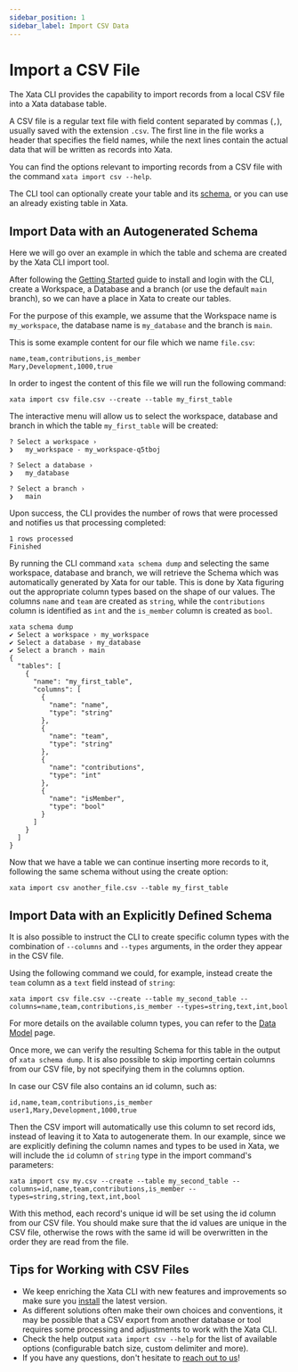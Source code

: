 ```yaml
---
sidebar_position: 1
sidebar_label: Import CSV Data
---
```


# Import a CSV File

The Xata CLI provides the capability to import records from a local CSV file into a Xata database table.

A CSV file is a regular text file with field content separated by commas (`,`), usually saved with the extension `.csv`.
The first line in the file works a header that specifies the field names, while the next lines contain the actual data that will be written as records into Xata.

You can find the options relevant to importing records from a CSV file with the command `xata import csv --help`.

The CLI tool can optionally create your table and its [schema](/concepts/schema), or you can use an already existing table in Xata.

## Import Data with an Autogenerated Schema

Here we will go over an example in which the table and schema are created by the Xata CLI import tool.

After following the [Getting Started](/getting-started/cli) guide to install and login with the CLI, create a Workspace, a Database and a branch (or use the default `main` branch), so we can have a place in Xata to create our tables.

For the purpose of this example, we assume that the Workspace name is `my_workspace`, the database name is `my_database` and the branch is `main`.

This is some example content for our file which we name `file.csv`:

```csv
name,team,contributions,is_member
Mary,Development,1000,true
```

In order to ingest the content of this file we will run the following command:

```shell
xata import csv file.csv --create --table my_first_table
```

The interactive menu will allow us to select the workspace, database and branch in which the table `my_first_table` will be created:

```shell
? Select a workspace ›
❯   my_workspace - my_workspace-q5tboj

? Select a database ›
❯   my_database

? Select a branch ›
❯   main
```

Upon success, the CLI provides the number of rows that were processed and notifies us that processing completed:

```shell
1 rows processed
Finished
```

By running the CLI command `xata schema dump` and selecting the same workspace, database and branch, we will retrieve the Schema which was automatically generated by Xata for our table. This is done by Xata figuring out the appropriate column types based on the shape of our values. The columns `name` and `team` are created as `string`, while the `contributions` column is identified as `int` and the `is_member` column is created as `bool`.

```shell
xata schema dump
✔ Select a workspace › my_workspace
✔ Select a database › my_database
✔ Select a branch › main
{
  "tables": [
    {
      "name": "my_first_table",
      "columns": [
        {
          "name": "name",
          "type": "string"
        },
        {
          "name": "team",
          "type": "string"
        },
        {
          "name": "contributions",
          "type": "int"
        },
        {
          "name": "isMember",
          "type": "bool"
        }
      ]
    }
  ]
}
```

Now that we have a table we can continue inserting more records to it, following the same schema without using the create option:

```shell
xata import csv another_file.csv --table my_first_table
```

## Import Data with an Explicitly Defined Schema

It is also possible to instruct the CLI to create specific column types with the combination of `--columns` and `--types` arguments, in the order they appear in the CSV file.

Using the following command we could, for example, instead create the `team` column as a `text` field instead of `string`:

```shell
xata import csv file.csv --create --table my_second_table --columns=name,team,contributions,is_member --types=string,text,int,bool
```

For more details on the available column types, you can refer to the [Data Model](https://xata.io/docs/concepts/data-model#column-types) page.

Once more, we can verify the resulting Schema for this table in the output of `xata schema dump`.
It is also possible to skip importing certain columns from our CSV file, by not specifying them in the columns option.

In case our CSV file also contains an id column, such as:

```csv
id,name,team,contributions,is_member
user1,Mary,Development,1000,true
```

Then the CSV import will automatically use this column to set record ids, instead of leaving it to Xata to autogenerate them.
In our example, since we are explicitly defining the column names and types to be used in Xata, we will include the `id` column of `string` type in the import command's parameters:

```shell
xata import csv my.csv --create --table my_second_table --columns=id,name,team,contributions,is_member --types=string,string,text,int,bool
```

With this method, each record's unique id will be set using the id column from our CSV file. You should make sure that the id values are unique in the CSV file, otherwise the rows with the same id will be overwritten in the order they are read from the file.

## Tips for Working with CSV Files

- We keep enriching the Xata CLI with new features and improvements so make sure you [install](/getting-started/cli) the latest version.
- As different solutions often make their own choices and conventions, it may be possible that a CSV export from another database or tool requires some processing and adjustments to work with the Xata CLI.
- Check the help output `xata import csv --help` for the list of available options (configurable batch size, custom delimiter and more).
- If you have any questions, don't hesitate to [reach out to us](https://support.xata.io/hc/en-us/requests/new)!
